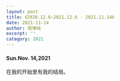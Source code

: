 ```yaml
---
layout: post
title: 《2020.12.6~2021.12.6 - 2021.11.14》
date: 2021-11-14
author: 简律纯
excerpt: ''
category: 2021
---
```


#### Sun.Nov. 14,2021
在我的开始里有我的结局。